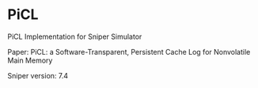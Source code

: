 # PiCL
PiCL Implementation for Sniper Simulator

Paper: PiCL: a Software-Transparent, Persistent Cache Log for Nonvolatile Main Memory

Sniper version: 7.4
